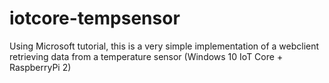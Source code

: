 # iotcore-tempsensor
Using Microsoft tutorial, this is a very simple implementation of a webclient retrieving data from a temperature sensor (Windows 10 IoT Core + RaspberryPi 2) 
